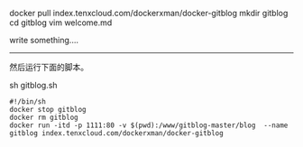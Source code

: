 docker pull index.tenxcloud.com/dockerxman/docker-gitblog 
mkdir gitblog
cd gitblog
vim welcome.md

write something....

----
然后运行下面的脚本。

sh gitblog.sh

    #!/bin/sh
    docker stop gitblog
    docker rm gitblog
    docker run -itd -p 1111:80 -v $(pwd):/www/gitblog-master/blog  --name gitblog index.tenxcloud.com/dockerxman/docker-gitblog

